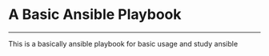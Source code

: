 # A Basic Ansible Playbook
---
This is a basically ansible playbook for basic usage and study ansible
